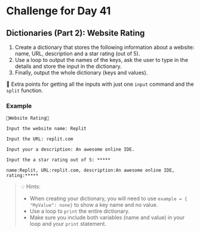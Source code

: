 # Challenge for Day 41

## Dictionaries (Part 2): Website Rating

1. Create a dictionary that stores the following information about a website: name, URL, description and a star rating (out of 5).
2. Use a loop to output the names of the keys, ask the user to type in the details and store the input in the dictionary.
3. Finally, output the whole dictionary (keys and values).

🥳 Extra points for getting all the inputs with just one `input` command and the `split` function.

### Example

```text
🌟Website Rating🌟

Input the website name: Replit

Input the URL: replit.com

Input your a description: An awesome online IDE.

Input the a star rating out of 5: *****

name:Replit, URL:replit.com, description:An awesome online IDE, rating:*****
```


> 💡 Hints:
> - When creating your dictionary, you will need to use `example = { "MyValue": none}` to show a key name and no value.
> - Use a loop to `print` the entire dictionary.
> - Make sure you include both variables (name and value) in your loop and your `print` statement.